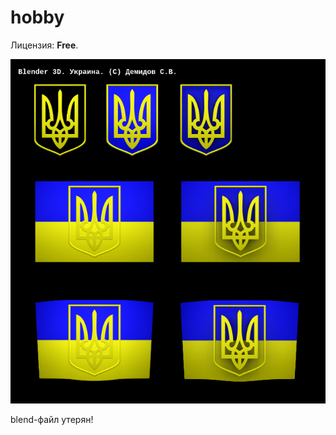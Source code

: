 # hobby

Лицензия: **Free**.

![](https://github.com/drilnet/blender3d-ukrainian-symbols/blob/master/St%20-%20FlagGerbUA.png)

blend-файл утерян!
